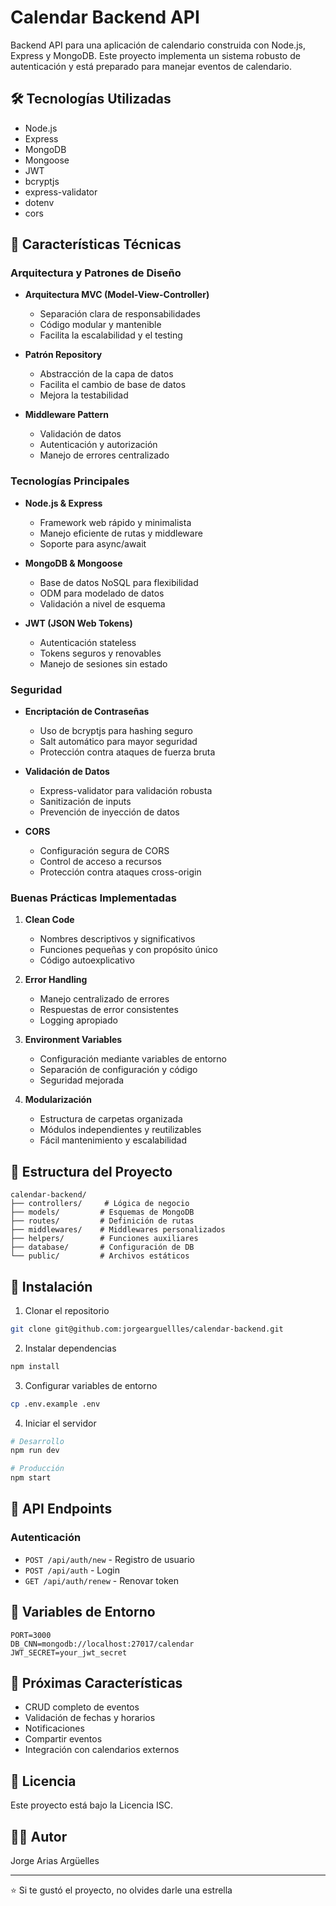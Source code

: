 # Calendar Backend API

Backend API para una aplicación de calendario construida con Node.js, Express y MongoDB. Este proyecto implementa un sistema robusto de autenticación y está preparado para manejar eventos de calendario.

## 🛠️ Tecnologías Utilizadas

- Node.js
- Express
- MongoDB
- Mongoose
- JWT
- bcryptjs
- express-validator
- dotenv
- cors

## 🚀 Características Técnicas

### Arquitectura y Patrones de Diseño

- **Arquitectura MVC (Model-View-Controller)**

  - Separación clara de responsabilidades
  - Código modular y mantenible
  - Facilita la escalabilidad y el testing

- **Patrón Repository**

  - Abstracción de la capa de datos
  - Facilita el cambio de base de datos
  - Mejora la testabilidad

- **Middleware Pattern**
  - Validación de datos
  - Autenticación y autorización
  - Manejo de errores centralizado

### Tecnologías Principales

- **Node.js & Express**

  - Framework web rápido y minimalista
  - Manejo eficiente de rutas y middleware
  - Soporte para async/await

- **MongoDB & Mongoose**

  - Base de datos NoSQL para flexibilidad
  - ODM para modelado de datos
  - Validación a nivel de esquema

- **JWT (JSON Web Tokens)**
  - Autenticación stateless
  - Tokens seguros y renovables
  - Manejo de sesiones sin estado

### Seguridad

- **Encriptación de Contraseñas**

  - Uso de bcryptjs para hashing seguro
  - Salt automático para mayor seguridad
  - Protección contra ataques de fuerza bruta

- **Validación de Datos**

  - Express-validator para validación robusta
  - Sanitización de inputs
  - Prevención de inyección de datos

- **CORS**
  - Configuración segura de CORS
  - Control de acceso a recursos
  - Protección contra ataques cross-origin

### Buenas Prácticas Implementadas

1. **Clean Code**

   - Nombres descriptivos y significativos
   - Funciones pequeñas y con propósito único
   - Código autoexplicativo

2. **Error Handling**

   - Manejo centralizado de errores
   - Respuestas de error consistentes
   - Logging apropiado

3. **Environment Variables**

   - Configuración mediante variables de entorno
   - Separación de configuración y código
   - Seguridad mejorada

4. **Modularización**
   - Estructura de carpetas organizada
   - Módulos independientes y reutilizables
   - Fácil mantenimiento y escalabilidad

## 📁 Estructura del Proyecto

```
calendar-backend/
├── controllers/     # Lógica de negocio
├── models/         # Esquemas de MongoDB
├── routes/         # Definición de rutas
├── middlewares/    # Middlewares personalizados
├── helpers/        # Funciones auxiliares
├── database/       # Configuración de DB
└── public/         # Archivos estáticos
```

## 🔧 Instalación

1. Clonar el repositorio

```bash
git clone git@github.com:jorgearguellles/calendar-backend.git
```

2. Instalar dependencias

```bash
npm install
```

3. Configurar variables de entorno

```bash
cp .env.example .env
```

4. Iniciar el servidor

```bash
# Desarrollo
npm run dev

# Producción
npm start
```

## 📝 API Endpoints

### Autenticación

- `POST /api/auth/new` - Registro de usuario
- `POST /api/auth` - Login
- `GET /api/auth/renew` - Renovar token

## 🔐 Variables de Entorno

```
PORT=3000
DB_CNN=mongodb://localhost:27017/calendar
JWT_SECRET=your_jwt_secret
```

## 🚀 Próximas Características

- CRUD completo de eventos
- Validación de fechas y horarios
- Notificaciones
- Compartir eventos
- Integración con calendarios externos

## 📄 Licencia

Este proyecto está bajo la Licencia ISC.

## 👨‍💻 Autor

Jorge Arias Argüelles

---

⭐️ Si te gustó el proyecto, no olvides darle una estrella
